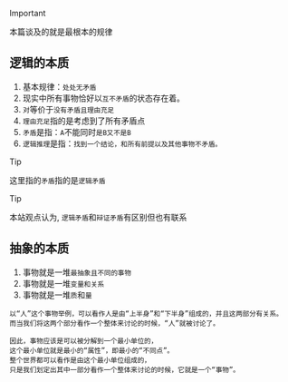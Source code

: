 > [!IMPORTANT]
> 本篇谈及的就是最根本的规律

## 逻辑的本质

1. 基本规律：`处处无矛盾`
2. 现实中所有事物恰好以`互不矛盾`的状态存在着。
3. `对`等价于`没有矛盾且理由充足`
4. `理由充足`指的是考虑到了所有矛盾点
5. `矛盾`是指：`A`不能同时`是B又不是B`
6. `逻辑推理`是指：`找到一个结论，和所有前提以及其他事物不矛盾。`

> [!TIP]
> 这里指的`矛盾`指的是`逻辑矛盾`

> [!TIP]
> 本站观点认为, `逻辑矛盾`和`辩证矛盾`有区别但也有联系

## 抽象的本质

1. 事物就是一堆`最抽象且不同的事物`
2. 事物就是一堆`变量和关系`
3. 事物就是一堆`质`和`量`

```
以“人”这个事物举例，可以看作人是由“上半身”和“下半身”组成的，并且这两部分有关系。
而当我们将这两个部分看作一个整体来讨论的时候，“人”就被讨论了。

因此，事物应该是可以被分解到一个最小单位的，
这个最小单位就是最小的“属性”，即最小的“不同点”。
整个世界都可以看作是由这个最小单位组成的，
只是我们划定出其中一部分看作一个整体来讨论的时候，它就是一个“事物”。
```